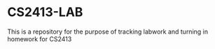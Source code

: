 # CS2413-LAB
This is a repository for the purpose of tracking labwork and turning in homework for CS2413
